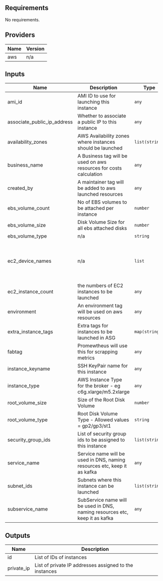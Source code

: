 ## Requirements

No requirements.

## Providers

| Name | Version |
|------|---------|
| aws | n/a |

## Inputs

| Name | Description | Type | Default | Required |
|------|-------------|------|---------|:--------:|
| ami\_id | AMI ID to use for launching this instance | `any` | n/a | yes |
| associate\_public\_ip\_address | Whether to associate a public IP to this instance | `any` | n/a | yes |
| availability\_zones | AWS Availability zones where instances should be launched | `list(string)` | n/a | yes |
| business\_name | A Business tag will be used on aws resources for costs calculation | `any` | n/a | yes |
| created\_by | A maintainer tag will be added to aws launched resources | `any` | n/a | yes |
| ebs\_volume\_count | No of EBS volumes to be attached per instance | `number` | `0` | no |
| ebs\_volume\_size | Disk Volume Size for all ebs attached disks | `number` | `20` | no |
| ebs\_volume\_type | n/a | `string` | `"gp3"` | no |
| ec2\_device\_names | n/a | `list` | <pre>[<br>  "/dev/sdc",<br>  "/dev/sdd",<br>  "/dev/sde",<br>  "/dev/sdf"<br>]</pre> | no |
| ec2\_instance\_count | the numbers of EC2 instances to be launched | `any` | n/a | yes |
| environment | An environment tag will be used on aws resources | `any` | n/a | yes |
| extra\_instance\_tags | Extra tags for instances to be launched in ASG | `map(string)` | `{}` | no |
| fabtag | Promewtheus will use this for scrapping metrics | `any` | n/a | yes |
| instance\_keyname | SSH KeyPair name for this instance | `any` | n/a | yes |
| instance\_type | AWS Instance Type for the broker - eg c6g.xlarge/m5.2xlarge | `any` | n/a | yes |
| root\_volume\_size | Size of the Root Disk Volume | `number` | `20` | no |
| root\_volume\_type | Root Disk Volume Type - Allowed values = gp2/gp3/st1 | `string` | `"gp3"` | no |
| security\_group\_ids | List of security group ids to be assigned to this instance | `list(string)` | n/a | yes |
| service\_name | Service name will be used in DNS, naming resources etc, keep it as kafka | `any` | n/a | yes |
| subnet\_ids | Subnets where this instance can be launched | `list(string)` | n/a | yes |
| subservice\_name | SubService name will be used in DNS, naming resources etc, keep it as kafka | `any` | n/a | yes |

## Outputs

| Name | Description |
|------|-------------|
| id | List of IDs of instances |
| private\_ip | List of private IP addresses assigned to the instances |

